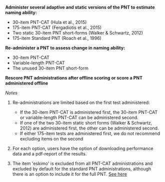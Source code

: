**Administer several adaptive and static versions of the PNT to estimate naming ability:**

  - 30-item PNT-CAT (Hula et al., 2015)
  - 175-item PNT-CAT (Fergadiotis et al., 2015)
  - Two static 30-item PNT short-forms (Walker & Schwartz, 2012)
  - 175-item Standard PNT (Roach et al., 1996)
  
**Re-administer a PNT to assess change in naming ability:**

   - 30-item PNT-CAT
   - Variable-length PNT-CAT 
   - The unused 30-item PNT short-form
   
**Rescore PNT administrations after offline scoring or score a PNT administered offline**

*Notes*

1. Re-administrations are limited based on the first test administered:
    - If the 30-item PNT-CAT is administered first, the 30-item PNT-CAT or variable-length PNT-CAT can be administered second.
    - If one of the two 30-item static short forms (Walker & Schwartz, 2012) are administered first, the other can be administered second.
    - If either 175-item tests are administered first, we do not recommend excluding items on the second   
    
2. For each option, users have the option of downloading performance data and a pdf-report of the results.

3. The item 'eskimo' is excluded from all PNT-CAT administrations and excluded by default for the standard PNT administrations, although there is an option to include it for the full PNT. <a href="https://leader.pubs.asha.org/do/10.1044/leader.AE.26052021.26/full/" target="_blank">See here</a>
